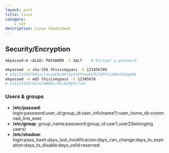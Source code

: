```yaml
---
layout: post
title: linux
category:
    - ref
description: Linux Cheatsheet
---
```


## Security/Encryption
```bash
mkpasswd-m <ALGO> PASSWORD -S SALT    # Encrypt a password
```
```bash
mkpasswd -m sha-256 thisismypass -S 123456789
# $5$123456789$s/YaLeaE6cAKlOyX1RXtwwHCMJlUPPt2aOmrO16gAQA
mkpasswd -m md5 thisismypass -S 12345678
# $1$12345678$YU/WN9Ar/Bhc0uMyGt7J4/
```
### Users & groups
* **/etc/passwd**: login:password:user_id:group_id:user_info(name?):user_home_dir:commnad_line_exec
* **/etc/group**:  group_name:password:group_id:user1,user2(belonging users)
* **/etc/shadow**: login:pass_hash:days_last_modificacion:days_can_change:days_to_expiration:days_to_disable:days_valid:reserved

